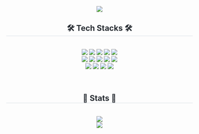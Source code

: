 <div align= "center">
    <img src="https://capsule-render.vercel.app/api?type=blur&color=6DA7F2&height=250&section=header&text=welcome-nl-mumminn's%20github&fontSize=30&fontAlignY=45" />
    </div>
    <div align= "center">
    <h2 style="border-bottom: 1px solid #d8dee4; color: #282d33;"> 🛠️ Tech Stacks 🛠️</h2> <br>
    <div style="margin: 0 auto; text-align: center;" align= "center"> <img src="https://img.shields.io/badge/Amazon S3-569A31?style=flat-square&logo=Amazon_S3&logoColor=white">
          <img src="https://img.shields.io/badge/Amazon AWS-232F3E?style=flat-square&logo=Amazon_AWS&logoColor=white">
          <img src="https://img.shields.io/badge/Docker-2496ED?style=flat-square&logo=Docker&logoColor=white">
          <img src="https://img.shields.io/badge/Git-F05032?style=flat-square&logo=Git&logoColor=white">
          <img src="https://img.shields.io/badge/Github-181717?style=flat-square&logo=Github&logoColor=white">
          <br/><img src="https://img.shields.io/badge/Java-007396?style=flat-square&logo=Java&logoColor=white">
          <img src="https://img.shields.io/badge/Javascript-F7DF1E?style=flat-square&logo=Javascript&logoColor=white">
          <img src="https://img.shields.io/badge/MongoDB-47A248?style=flat-square&logo=MongoDB&logoColor=white">
          <img src="https://img.shields.io/badge/MySQL-4479A1?style=flat-square&logo=MySQL&logoColor=white">
          <img src="https://img.shields.io/badge/Node.js-339933?style=flat-square&logo=Node.js&logoColor=white">
          <br/><img src="https://img.shields.io/badge/Python-3776AB?style=flat-square&logo=Python&logoColor=white">
          <img src="https://img.shields.io/badge/Spring-6DB33F?style=flat-square&logo=Spring&logoColor=white">
          <img src="https://img.shields.io/badge/Spring Boot-6DB33F?style=flat-square&logo=Spring_Boot&logoColor=white">
          <img src="https://img.shields.io/badge/Tensorflow-FF6F00?style=flat-square&logo=Tensorflow&logoColor=white">
          </div>
    </div>
    <br><br>
    <div align= "center"> 
    <h2 style="border-bottom: 1px solid #d8dee4; color: #282d33;"> 🏅 Stats 🏅</h2> <br> <div align= "center"> <img src="https://github-readme-stats.vercel.app/api?username=mumminn&bg_color=180,00000000,00000000&title_color=3f82d9&text_color=3f82d9"
         /> <br/><img src="https://github-readme-stats.vercel.app/api/top-langs/?username=mumminn&layout=compact&bg_color=180,00000000,00000000&title_color=3f82d9&text_color=3f82d9&cache_seconds=1"
           /> </div> 
    </div>
